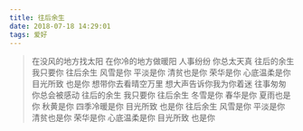 ```yaml
---
title: 往后余生
date: 2018-07-18 14:29:01
tags: 爱好
---
```

<blockquote class="blockquote-center">
  在没风的地方找太阳
  在你冷的地方做暖阳
  <!-- more -->
  人事纷纷
  你总太天真
  往后的余生
  我只要你
  往后余生
  风雪是你
  平淡是你
  清贫也是你
  荣华是你
  心底温柔是你
  目光所致
  也是你
  想带你去看晴空万里
  想大声告诉你我为你着迷
  往事匆匆
  你总会被感动
  往后的余生
  我只要你
  往后余生
  冬雪是你
  春华是你
  夏雨也是你
  秋黄是你
  四季冷暖是你
  目光所致
  也是你
  往后余生
  风雪是你
  平淡是你
  清贫也是你
  荣华是你
  心底温柔是你
  目光所致
  也是你

</blockquote>